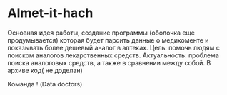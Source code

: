 # Almet-it-hach
Основная идея работы, создание программы (оболочка еще продумывается) которая будет парсить данные о медикоменте и показывать более дешевый аналог в аптеках. Цель: помочь людям с поиском аналогов лекарственных средств. Актуальность: проблема поиска аналоговых средств, а также в сравнении между собой.
В архиве код( не доделан) 



Команда ! (Data doctors)

